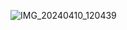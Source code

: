 ![IMG_20240410_120439](https://github.com/user-attachments/assets/5bf1424e-cb8d-4492-a59d-257d13e72e61)
